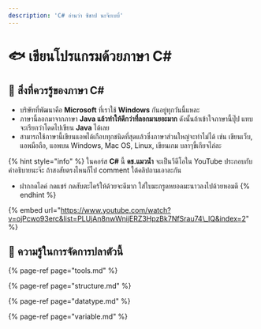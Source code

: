 ```yaml
---
description: 'C# อ่านว่า ซีชาป นะจ๊ะเบบี๋'
---
```


# 🐟 เขียนโปรแกรมด้วยภาษา C\#

## 👑 สิ่งที่ควรรู้ของภาษา C\#

* บริษัทที่พัฒนาคือ **Microsoft** ที่เราใช้ **Windows** กันอยู่ทุกวันนี้แหละ
* ภาษานี้ลอกมาจากภาษา **Java แล้วทำให้ดีกว่าที่ลอกมาเยอะมาก** ดังนั้นถ้าเข้าใจภาษานี้ปุ๊ป แทบจะเรียกว่าโดดไปเขียน **Java** ได้เลย
* สามารถใช้ภาษานี้เขียนแอพได้เกือบทุกชนิดที่สุดแล้วซึ่งภาษาส่วนใหญ่จะทำไม่ได้ เช่น เขียนเว็บ, แอพมือถือ, แอพบน Windows, Mac OS, Linux, เขียนเกม บลาๆขี้เกียจไล่ละ

{% hint style="info" %}
ในคอร์ส **C\#** นี้ **ดช.แมวน้ำ** จะเป็นวีดีโอใน YouTube ประกอบกับคำอธิบายนะจ๊ะ ถ้าสงสัยตรงไหนก็ไป comment ใต้คลิปถามเอาละกัน 

* ฝากกดไลค์ กดแชร์ กดสับตะไคร้ให้ด้วยจะดีมาก ใส่ใบมะกรูดหยอดมะนาวลงไปด้วยหอมดี
{% endhint %}

{% embed url="https://www.youtube.com/watch?v=ojPcwo93erc&list=PLUjAn8nwWnijERZ3HpzBk7NfSrau74\_lQ&index=2" %}

## 🧭 ความรู้ในการจัดการปลาตัวนี้

{% page-ref page="tools.md" %}

{% page-ref page="structure.md" %}

{% page-ref page="datatype.md" %}

{% page-ref page="variable.md" %}

